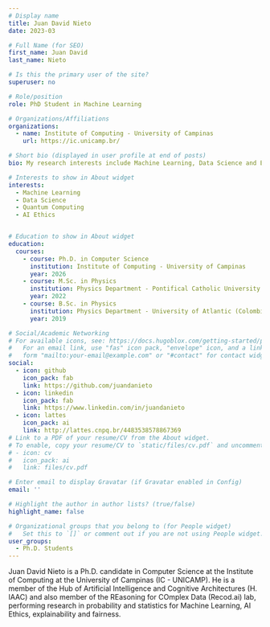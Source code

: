 ```yaml
---
# Display name
title: Juan David Nieto
date: 2023-03

# Full Name (for SEO)
first_name: Juan David 
last_name: Nieto

# Is this the primary user of the site?
superuser: no

# Role/position
role: PhD Student in Machine Learning

# Organizations/Affiliations
organizations:
  - name: Institute of Computing - University of Campinas
    url: https://ic.unicamp.br/

# Short bio (displayed in user profile at end of posts)
bio: My research interests include Machine Learning, Data Science and Ethical AI.

# Interests to show in About widget
interests:
  - Machine Learning
  - Data Science
  - Quantum Computing
  - AI Ethics


# Education to show in About widget
education:
  courses:
    - course: Ph.D. in Computer Science
      institution: Institute of Computing - University of Campinas
      year: 2026
    - course: M.Sc. in Physics
      institution: Physics Department - Pontifical Catholic University of Rio de Janeiro
      year: 2022
    - course: B.Sc. in Physics
      institution: Physics Department - University of Atlantic (Colombia)
      year: 2019

# Social/Academic Networking
# For available icons, see: https://docs.hugoblox.com/getting-started/page-builder/#icons
#   For an email link, use "fas" icon pack, "envelope" icon, and a link in the
#   form "mailto:your-email@example.com" or "#contact" for contact widget.
social:
  - icon: github
    icon_pack: fab
    link: https://github.com/juandanieto
  - icon: linkedin
    icon_pack: fab
    link: https://www.linkedin.com/in/juandanieto
  - icon: lattes
    icon_pack: ai
    link: http://lattes.cnpq.br/4483538578867369
# Link to a PDF of your resume/CV from the About widget.
# To enable, copy your resume/CV to `static/files/cv.pdf` and uncomment the lines below.
# - icon: cv
#   icon_pack: ai
#   link: files/cv.pdf

# Enter email to display Gravatar (if Gravatar enabled in Config)
email: ''

# Highlight the author in author lists? (true/false)
highlight_name: false

# Organizational groups that you belong to (for People widget)
#   Set this to `[]` or comment out if you are not using People widget.
user_groups:
  - Ph.D. Students
---
```


Juan David Nieto is a Ph.D. candidate in Computer Science at the Institute of Computing at the University of Campinas (IC - UNICAMP). He is a member of the Hub of Artificial Intelligence and Cognitive Architectures (H. IAAC) and also member of the REasoning for COmplex Data (Recod.ai) lab, performing research in probability and statistics for Machine Learning, AI Ethics, explainability and fairness.
